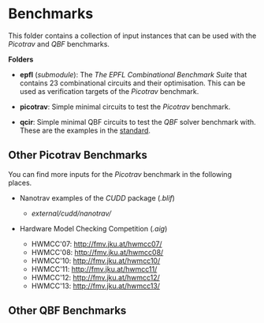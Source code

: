 # Benchmarks

This folder contains a collection of input instances that can be used with the
*Picotrav* and *QBF* benchmarks.

**Folders**

- **epfl** (*submodule*):
  The *The EPFL Combinational Benchmark Suite* that contains 23 combinational
  circuits and their optimisation. This can be used as verification targets of
  the *Picotrav* benchmark.

- **picotrav**:
  Simple minimal circuits to test the *Picotrav* benchmark.

- **qcir**:
  Simple minimal QBF circuits to test the *QBF* solver benchmark with. These are
  the examples in the [standard](https://www.qbflib.org/qcir.pdf).

## Other Picotrav Benchmarks

You can find more inputs for the *Picotrav* benchmark in the following places.

- Nanotrav examples of the _CUDD_ package (_.blif_)
  - _external/cudd/nanotrav/_

- Hardware Model Checking Competition (_.aig_)
  - HWMCC'07: http://fmv.jku.at/hwmcc07/
  - HWMCC'08: http://fmv.jku.at/hwmcc08/
  - HWMCC'10: http://fmv.jku.at/hwmcc10/
  - HWMCC'11: http://fmv.jku.at/hwmcc11/
  - HWMCC'12: http://fmv.jku.at/hwmcc12/
  - HWMCC'13: http://fmv.jku.at/hwmcc13/

## Other QBF Benchmarks
